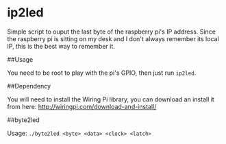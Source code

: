 ip2led
======

Simple script to ouput the last byte of the raspberry pi's IP address. Since the raspberry pi is sitting on my desk and I don't always remember its local IP, this is the best way to remember it.

##Usage

You need to be root to play with the pi's GPIO, then just run `ip2led`.

##Dependency

You will need to install the Wiring Pi library, you can download an install it from here: http://wiringpi.com/download-and-install/

##byte2led

Usage: `./byte2led <byte> <data> <clock> <latch>`
